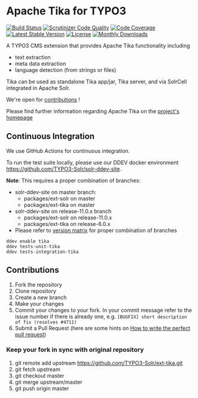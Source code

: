 # Apache Tika for TYPO3

[![Build Status](https://github.com/TYPO3-Solr/ext-tika/actions/workflows/ci.yml/badge.svg?branch=master)](https://github.com/TYPO3-Solr/ext-tika/actions?query=branch:master)
[![Scrutinizer Code Quality](https://scrutinizer-ci.com/g/TYPO3-Solr/ext-tika/badges/quality-score.png?b=master)](https://scrutinizer-ci.com/g/TYPO3-Solr/ext-tika/?branch=master)
[![Code Coverage](https://scrutinizer-ci.com/g/TYPO3-Solr/ext-tika/badges/coverage.png?b=master)](https://scrutinizer-ci.com/g/TYPO3-Solr/ext-tika/?branch=master)
[![Latest Stable Version](https://poser.pugx.org/apache-solr-for-typo3/tika/v/stable)](https://packagist.org/packages/apache-solr-for-typo3/tika)
[![License](https://poser.pugx.org/apache-solr-for-typo3/tika/license)](https://packagist.org/packages/apache-solr-for-typo3/tika)
[![Monthly Downloads](https://poser.pugx.org/apache-solr-for-typo3/tika/d/monthly)](https://packagist.org/packages/apache-solr-for-typo3/tika)

A TYPO3 CMS extension that provides Apache Tika functionality including

* text extraction
* meta data extraction
* language detection (from strings or files)

Tika can be used as standalone Tika app/jar, Tika server, and via SolrCell integrated in Apache Solr.

We're open for [contributions](#Contributions) !

Please find further information regarding Apache Tika on the [project's homepage](http://tika.apache.org)


## Continuous Integration

We use GitHub Actions for continuous integration.

To run the test suite locally, please use our DDEV docker environment https://github.com/TYPO3-Solr/solr-ddev-site.

**Note**:
  This requires a proper combination of branches:
* solr-ddev-site on master branch:
  * packages/ext-solr on master
  * packages/ext-tika on master
* solr-ddev-site on release-11.0.x branch
    * packages/ext-solr on release-11.0.x
    * packages/ext-tika on release-6.0.x
* Please refer to [version matrix](https://raw.githubusercontent.com/TYPO3-Solr/ext-solr/master/Documentation/Appendix/VersionMatrix.rst) for proper combination of branches

```shell
ddev enable tika
ddev tests-unit-tika
ddev tests-integration-tika
```

## <a name="Contributions"></a>Contributions

1. Fork the repository
2. Clone repository
3. Create a new branch
4. Make your changes
5. Commit your changes to your fork. In your commit message refer to the issue number if there is already one, e.g. `[BUGFIX] short description of fix (resolves #4711)`
6. Submit a Pull Request (here are some hints on [How to write the perfect pull request](https://github.com/blog/1943-how-to-write-the-perfect-pull-request))

### Keep your fork in sync with original repository

1. git remote add upstream https://github.com/TYPO3-Solr/ext-tika.git
2. git fetch upstream
3. git checkout master
4. git merge upstream/master
5. git push origin master
